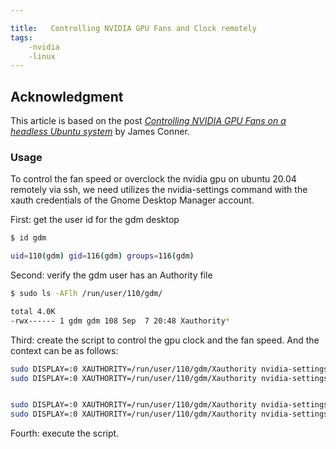 ```yaml
---

title:   Controlling NVIDIA GPU Fans and Clock remotely
tags:
    -nvidia
    -linux
---
```


## Acknowledgment
This article is based on the post [*Controlling NVIDIA GPU Fans on a headless Ubuntu system*](http://bailiwick.io/2019/09/21/controlling-nvidia-gpu-fans-on-a-headless-ubuntu-system/) by James Conner.

### Usage

To control the fan speed or overclock the nvidia gpu on ubuntu 20.04 remotely via ssh, we need utilizes the nvidia-settings command with the xauth credentials of the Gnome Desktop Manager account.

First: get the user id for the gdm desktop

```bash
$ id gdm

uid=110(gdm) gid=116(gdm) groups=116(gdm)
```

Second: verify the gdm user has an Authority file

```bash
$ sudo ls -AFlh /run/user/110/gdm/

total 4.0K
-rwx------ 1 gdm gdm 108 Sep  7 20:48 Xauthority*
```

Third: create the script to control the gpu clock and the fan speed. And the context can be as follows:

```bash
sudo DISPLAY=:0 XAUTHORITY=/run/user/110/gdm/Xauthority nvidia-settings -a '[gpu:0]/GPUFanControlState=1' -a '[fan:0]/GPUTargetFanSpeed=85'
sudo DISPLAY=:0 XAUTHORITY=/run/user/110/gdm/Xauthority nvidia-settings -a '[gpu:1]/GPUFanControlState=1' -a '[fan:1]/GPUTargetFanSpeed=85'


sudo DISPLAY=:0 XAUTHORITY=/run/user/110/gdm/Xauthority nvidia-settings -a '[gpu:0]/GPUGraphicsClockOffset[4]=-400' -a '[gpu:0]/GPUMemoryTransferRateOffset[4]=3200'
sudo DISPLAY=:0 XAUTHORITY=/run/user/110/gdm/Xauthority nvidia-settings -a '[gpu:1]/GPUGraphicsClockOffset[4]=-400' -a '[gpu:1]/GPUMemoryTransferRateOffset[4]=3200'
```

Fourth: execute the script.
